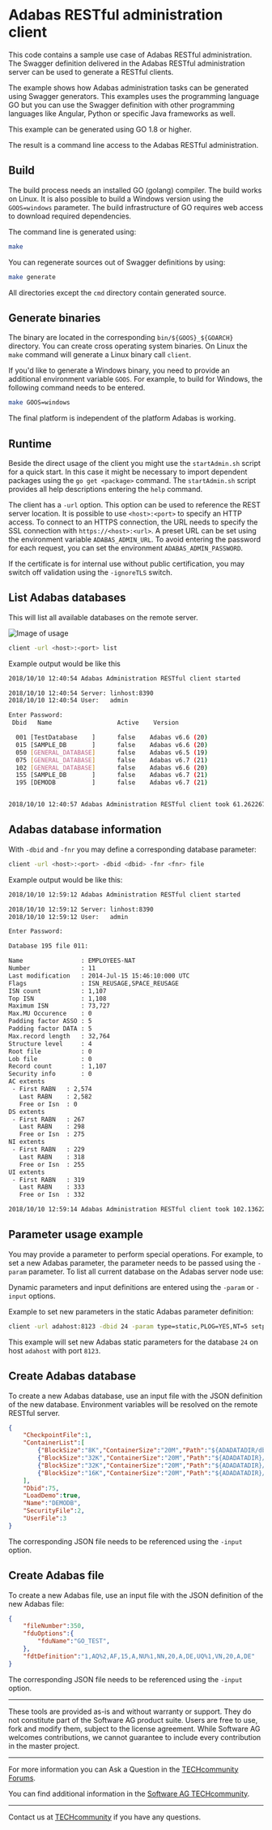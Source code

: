 # Adabas RESTful administration client

This code contains a sample use case of Adabas RESTful administration.
The Swagger definition delivered in the Adabas RESTful administration server can be used to
generate a RESTful clients.

The example shows how Adabas administration tasks can be generated using Swagger generators.
This examples uses the programming language GO but you can use  the Swagger definition with other programming languages like Angular, Python or specific Java frameworks as well.

This example can be generated using GO 1.8 or higher.

The result is a command line access to the Adabas RESTful administration.

## Build

The build process needs an installed GO (golang) compiler. The build works on Linux. It is also possible to build a Windows version using the `GOOS=windows` parameter. The build infrastructure of GO requires web access to download required dependencies.

The command line is generated using:

```bash
make
```

You can regenerate sources out of Swagger definitions by using:

```bash
make generate
```

All directories except the `cmd` directory 
contain generated source.

## Generate binaries

The binary are located in the corresponding `bin/${GOOS}_${GOARCH}` directory. You can create cross operating system binaries. On Linux the `make` command will generate a Linux binary call `client`.

If you'd like to generate a Windows binary, you need to provide an additional environment variable `GOOS`. For example, to build for Windows, the following command needs to be entered.

```bash
make GOOS=windows
```

The final platform is independent of the platform Adabas is working.

## Runtime

Beside the direct usage of the client you might use the `startAdmin.sh` script for a quick start.  In this case it might be necessary to import dependent packages using the `go get <package>` command. The `startAdmin.sh` script provides all help descriptions entering the  `help` command.

The client has a `-url` option.
This option can be used to reference the REST server location. It is possible to use `<host>:<port>` to specify an HTTP access. To connect to an HTTPS connection, the URL needs to specify the SSL connection with `https://<host>:<url>`. A preset URL can be set using the environment variable `ADABAS_ADMIN_URL`. To avoid entering the password for each request, you can set the environment `ADABAS_ADMIN_PASSWORD`.

If the certificate is for internal use without public certification, you may switch off validation using the `-ignoreTLS` switch.

## List Adabas databases

This will list all available databases on the remote server.

![Image of usage](images/demo.gif)

```sh
client -url <host>:<port> list
```

Example output would be like this

```sh
2018/10/10 12:40:54 Adabas Administration RESTful client started

2018/10/10 12:40:54 Server: linhost:8390
2018/10/10 12:40:54 User:   admin

Enter Password:
 Dbid   Name                  Active    Version

  001 [TestDatabase    ]      false    Adabas v6.6 (20)
  015 [SAMPLE_DB       ]      false    Adabas v6.6 (20)
  050 [GENERAL_DATABASE]      false    Adabas v6.5 (19)
  075 [GENERAL_DATABASE]      false    Adabas v6.7 (21)
  102 [GENERAL_DATABASE]      false    Adabas v6.6 (20)
  155 [SAMPLE_DB       ]      false    Adabas v6.7 (21)
  195 [DEMODB          ]      false    Adabas v6.7 (21)


2018/10/10 12:40:57 Adabas Administration RESTful client took 61.262267ms terminated
```

## Adabas database information

With `-dbid` and `-fnr` you may define a corresponding database parameter:

```sh
client -url <host>:<port> -dbid <dbid> -fnr <fnr> file
```

Example output would be like this:

```sh
2018/10/10 12:59:12 Adabas Administration RESTful client started

2018/10/10 12:59:12 Server: linhost:8390
2018/10/10 12:59:12 User:   admin

Enter Password:

Database 195 file 011:

Name                : EMPLOYEES-NAT
Number              : 11
Last modification   : 2014-Jul-15 15:46:10:000 UTC
Flags               : ISN_REUSAGE,SPACE_REUSAGE
ISN count           : 1,107
Top ISN             : 1,108
Maximum ISN         : 73,727
Max.MU Occurence    : 0
Padding factor ASSO : 5
Padding factor DATA : 5
Max.record length   : 32,764
Structure level     : 4
Root file           : 0
Lob file            : 0
Record count        : 1,107
Security info       : 0
AC extents
 - First RABN   : 2,574
   Last RABN    : 2,582
   Free or Isn  : 0
DS extents
 - First RABN   : 267
   Last RABN    : 298
   Free or Isn  : 275
NI extents
 - First RABN   : 229
   Last RABN    : 318
   Free or Isn  : 255
UI extents
 - First RABN   : 319
   Last RABN    : 333
   Free or Isn  : 332

2018/10/10 12:59:14 Adabas Administration RESTful client took 102.136227ms terminated
```

## Parameter usage example

You may provide a parameter to perform special operations. For example, to set a new Adabas parameter, the parameter needs to be passed using the `-param` parameter. To list all current database on the Adabas server node use:

Dynamic parameters and input definitions are entered using the `-param` or `-input` options.

Example to set new parameters in the static Adabas parameter definition:

```sh
client -url adahost:8123 -dbid 24 -param type=static,PLOG=YES,NT=5 setparameter
```

This example will set new Adabas static parameters for the database `24` on host `adahost` with port `8123`.

## Create Adabas database

To create a new Adabas database, use an input file with the JSON definition of the new database. Environment variables will be resolved on the remote RESTful server.

```JSON
{
    "CheckpointFile":1,
    "ContainerList":[
        {"BlockSize":"8K","ContainerSize":"20M","Path":"${ADADATADIR/db075/ASSO1.075"}, 
        {"BlockSize":"32K","ContainerSize":"20M","Path":"${ADADATADIR}/db075/ASSO2.075"},
        {"BlockSize":"32K","ContainerSize":"20M","Path":"${ADADATADIR}/db075/DATA1.075"},
        {"BlockSize":"16K","ContainerSize":"20M","Path":"${ADADATADIR}/db075/WORK.075"}
    ],
    "Dbid":75,
    "LoadDemo":true,
    "Name":"DEMODB",
    "SecurityFile":2,
    "UserFile":3
}
```

The corresponding JSON file needs to be referenced using the `-input` option.

## Create Adabas file

To create a new Adabas file, use an input file with the JSON definition of the new Adabas file:

```JSON
{
    "fileNumber":350,
    "fduOptions":{
        "fduName":"GO_TEST",
    },
    "fdtDefinition":"1,AQ%2,AF,15,A,NU%1,NN,20,A,DE,UQ%1,VN,20,A,DE"
}

```

The corresponding JSON file needs to be referenced using the `-input` option.
______________________
These tools are provided as-is and without warranty or support. They do not constitute part of the Software AG product suite. Users are free to use, fork and modify them, subject to the license agreement. While Software AG welcomes contributions, we cannot guarantee to include every contribution in the master project.
______________________
For more information you can Ask a Question in the [TECHcommunity Forums](http://tech.forums.softwareag.com/techjforum/forums/list.page?product=adabas).

You can find additional information in the [Software AG TECHcommunity](http://techcommunity.softwareag.com/home/-/product/name/adabas).
______________________
Contact us at [TECHcommunity](mailto:technologycommunity@softwareag.com?subject=Github/SoftwareAG) if you have any questions.
